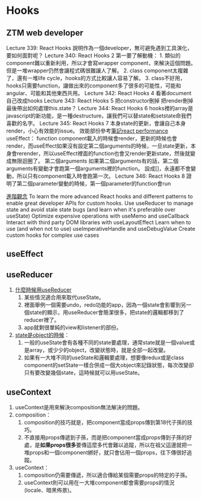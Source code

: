 # Hooks

## ZTM web developer

Lecture 339: React Hooks
   說明作為一個developer，無可避免遇到工具演化，要如何面對呢？
Lecture 340: React Hooks 2
   第一要了解動機：
      1. 類似的component難以重新利用，所以才會寫wrapper component，來解決這個問題。但是一堆wrapper仍然會讓程式碼很難讓人了解。
      2. class component太複雜了，還有一堆life cycle，hooks的方式比較讓人容易了解。
      3. class不好用，hooks只需要function，讓做出來的component多了很多的可能性，可能和angular、可能和其他東西共用。
Lecture 342: React Hooks 4
   看著document自己改成hooks
Lecture 343: React Hooks 5
   把constructor刪掉
   把render刪掉
   最後帶出如何處理this.state？
Lecture 344: React Hooks 6
   hooks裡的array是javascript的新功能，是一種destructure，讓我們可以替state和setstate命我們喜歡的名字。
Lecture 345: React Hooks 7
   本身state的更新，會讓自己本身render，小心有效能的issue。
   效能部份參考[筆記react performance](https://github.com/yellowful/developer-notes/blob/main/junior-to-senior/performance.md#react-performance)
   useEffect：
      function component載入的時候會render，更新的時候也會render，而useEffect如果沒有設定第二個arguments的時候，一旦state更新，本身會rerender，所以useEffect裡面的function也會又render更新state，然後就變成無限迴圈了。
      第二個arguments
            如果第二個arguments有的話，第二個arguments有變動才會跑第一個arguments裡的function。
            設成[]，永遠都不會變動，所以只有component載入時會跑第一次。
Lecture 346: React Hooks 8
   證明了第二個parameter變動的時候，第一個parameter的function會run



[進階觀念](https://kentcdodds.com/blog/write-fewer-longer-tests)
   To learn the more advanced React hooks and different patterns to enable great developer APIs for custom hooks.
   Use useReducer to manage state and avoid stale state bugs (and learn when it's preferable over useState)
   Optimize expensive operations with useMemo and useCallback
   Interact with third party DOM libraries with useLayoutEffect
   Learn when to use (and when not to use) useImperativeHandle and useDebugValue
   Create custom hooks for complex use cases


## useEffect

## useReducer

1. [什麼時候用useReducer](https://kentcdodds.com/blog/should-i-usestate-or-usereducer)
   1. 某些情況適合用來取代useState。
   2. 裡面舉例一個需要undo，redo功能的app，因為一個state會影響到另一個state的顯示，用useReducer會簡潔很多，把state的邏輯都移到了reducer裡了。
   3. app就剩很單純的view和listener的部份。
2. [state是object的時候](https://linyencheng.github.io/2020/02/02/react-component-class-based-vs-functional/)：
   1. 一般的useState會有各種不同的state要處理，通常state就是一個value或是array，或少少的object，改變狀態時，就是全部一起改變。
   2. 如果有一大堆不同的useState和邏輯要處理，想要像redux或是class component的setState一樣合併成一個大object來記錄狀態，每次改變卻只有要改變幾個state，這時候就可以用useState。

## useContext

1. useContext是用來解決composition無法解決的問題。
2. composition：
   1. composition的技巧就是，把component當成props傳到第18代子孫的技巧。
   2. 不直接用props傳遞到子孫，而是把component當成props傳到子孫的好處，是**如果props很多**要傳這麼多代會難以追蹤，所以在祖父這邊就把一堆props和一個component綁好，就只會佔用一個props，往下傳很好追蹤。
3. useContext：
   1. composition仍需要傳遞，所以適合傳給某個需要props的特定的子孫。
   2. useContext則可以用在一大堆component都會需要props的情況(locale、暗黑佈景)。
